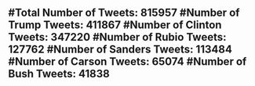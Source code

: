 #Total Number of Tweets: 815957 
#Number of Trump Tweets: 411867
#Number of Clinton Tweets: 347220
#Number of Rubio Tweets: 127762
#Number of Sanders Tweets: 113484
#Number of Carson Tweets: 65074
#Number of Bush Tweets: 41838
---
